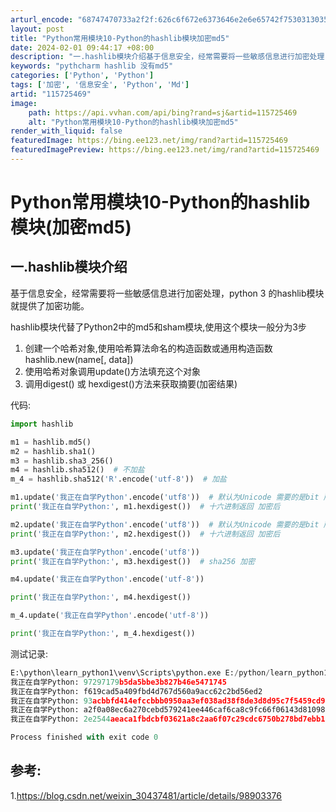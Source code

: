 ```yaml
---
arturl_encode: "68747470733a2f2f:626c6f672e6373646e2e6e65742f753031303532303732342f:61727469636c652f64657461696c732f313135373235343639"
layout: post
title: "Python常用模块10-Python的hashlib模块加密md5"
date: 2024-02-01 09:44:17 +08:00
description: "一.hashlib模块介绍基于信息安全，经常需要将一些敏感信息进行加密处理，python 3 的ha"
keywords: "pythcharm hashlib 没有md5"
categories: ['Python', 'Python']
tags: ['加密', '信息安全', 'Python', 'Md']
artid: "115725469"
image:
    path: https://api.vvhan.com/api/bing?rand=sj&artid=115725469
    alt: "Python常用模块10-Python的hashlib模块加密md5"
render_with_liquid: false
featuredImage: https://bing.ee123.net/img/rand?artid=115725469
featuredImagePreview: https://bing.ee123.net/img/rand?artid=115725469
---
```


# Python常用模块10-Python的hashlib模块(加密md5)

## 一.hashlib模块介绍

基于信息安全，经常需要将一些敏感信息进行加密处理，python 3 的hashlib模块就提供了加密功能。

hashlib模块代替了Python2中的md5和sham模块,使用这个模块一般分为3步

1. 创建一个哈希对象,使用哈希算法命名的构造函数或通用构造函数hashlib.new(name[, data])
2. 使用哈希对象调用update()方法填充这个对象
3. 调用digest() 或 hexdigest()方法来获取摘要(加密结果)

代码:

```python
import hashlib

m1 = hashlib.md5()
m2 = hashlib.sha1()
m3 = hashlib.sha3_256()
m4 = hashlib.sha512()  # 不加盐
m_4 = hashlib.sha512('R'.encode('utf-8'))  # 加盐

m1.update('我正在自学Python'.encode('utf8'))  # 默认为Unicode 需要的是bit 所以需要转换
print('我正在自学Python:', m1.hexdigest())  # 十六进制返回 加密后

m2.update('我正在自学Python'.encode('utf8'))  # 默认为Unicode 需要的是bit 所以需要转换
print('我正在自学Python:', m2.hexdigest())  # 十六进制返回 加密后

m3.update('我正在自学Python'.encode('utf8'))
print('我正在自学Python:', m3.hexdigest())  # sha256 加密

m4.update('我正在自学Python'.encode('utf-8'))

print('我正在自学Python:', m4.hexdigest())

m_4.update('我正在自学Python'.encode('utf-8'))

print('我正在自学Python:', m_4.hexdigest())

```

测试记录:

```python
E:\python\learn_python1\venv\Scripts\python.exe E:/python/learn_python1/hashlib_test1.py
我正在自学Python: 97297179b5da5bbe3b827b46e5471745
我正在自学Python: f619cad5a409fbd4d767d560a9acc62c2bd56ed2
我正在自学Python: 93acbbfd414efccbbb0950aa3ef038ad38f8de3d8d95c7f5459cd985d94b1d13
我正在自学Python: a2f0a08ec6a270cebd579241ee446caf6ca8c9fc66f06143d81098ced07da8092c232800d130f8be7d04197f0b7998c93a3e59461b71d2b7196347f5a63e8719
我正在自学Python: 2e2544aeaca1fbdcbf03621a8c2aa6f07c29cdc6750b278bd7ebb1035c08ad9b12e83835be50c327bedf18e8b05e06f6107b46e62f2b8e182dca5da55e06ec78

Process finished with exit code 0


```

## 参考:

1.https://blog.csdn.net/weixin_30437481/article/details/98903376